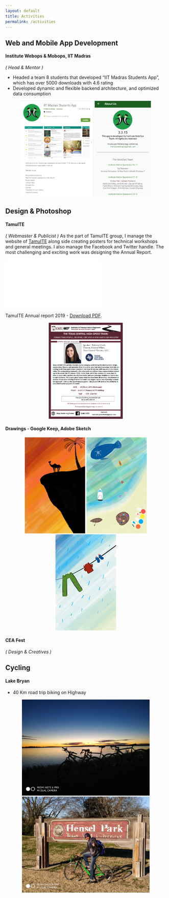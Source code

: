 ```yaml
---
layout: default
title: Activities
permalink: /activities
---
```


## Web and Mobile App Development

#### Institute Webops & Mobops, IIT Madras
*( Head & Mentor )*
-	Headed a team 8 students that developed “IIT Madras Students App”, which has over 5000 downloads with 4.6 rating
-	Developed dynamic and flexible backend architecture, and optimized data consumption
<center>
<img style="max-width:400px;max-height:300px;" class="home" src="/assets/students_app_0.png" alt="Me">
<img style="max-width:400px;max-height:300px;" class="home" src="/assets/students_app_1.png" alt="Me">
</center>

## Design & Photoshop
#### TamuITE
*( Webmaster & Publicist )*
As the part of TamuITE group, I manage the website of [TamuITE](http://texite.org/tamu/) along side creating posters for technical workshops and general meetings. I also manage the Facebook and Twitter handle. The most challenging and exciting work was designing the Annual Report.

<object data="/assets/annual_report_final.pdf" type="application/pdf" width="700px" height="700px">
    <embed src="/assets/annual_report_final.pdf">
        <p>TamuITE Annual report 2019 - <a href="/assets/annual_report_final.pdf">Download PDF</a>.</p>
    </embed>
</object>
<center>
<img style="max-width:400px;max-height:300px;" class="home" src="/assets/general_meeting.jpg" alt="Me">
</center>

#### Drawings - Google Keep, Adobe Sketch
<center>
<img style="max-width:400px;max-height:300px;" class="home" src="/assets/paint1.jpg" alt="Me">
<img style="max-width:400px;max-height:300px;" class="home" src="/assets/paint2.jpg" alt="Me">
<img style="max-width:400px;max-height:300px;" class="home" src="/assets/paint3.jpg" alt="Me">
</center>

#### CEA Fest
*( Design & Creatives )*


## Cycling

#### Lake Bryan
* 40 Km road trip biking on Highway
<center>
<img style="max-width:400px;max-height:300px;" class="home" src="/assets/cycle1.jpg" alt="Me">
<img style="max-width:400px;max-height:300px;" class="home" src="/assets/cycle2.jpg" alt="Me">
</center>
